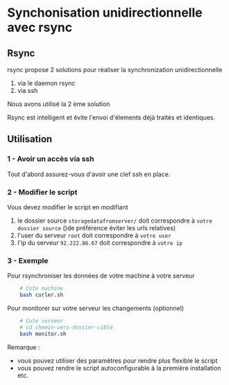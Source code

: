 # Synchonisation unidirectionnelle avec rsync

## Rsync 
rsync propose 2 solutions pour réaliser la synchronization unidirectionnelle
1. via le daemon rsync
2. via ssh 

Nous avons utilisé la 2 ème solution

Rsync est intelligent et évite l'envoi d'élements déjà traités et identiques.
## Utilisation

### 1 - Avoir un accès via ssh
Tout d'abord assurez-vous d'avoir une clef ssh en place.

### 2 - Modifier le script
Vous devez modifier le script en modifiant
1. le dossier source `storagedatafromserver/` doit correspondre à `votre dossier source` ()de préférence éviter les urls relatives)
2. l'user du serveur `root` doit correspondre à `votre user`
3. l'ip du serveur `92.222.86.67` doit correspondre à `votre ip` 

### 3 - Exemple

Pour rsynchroniser les données de votre machine à votre serveur
```bash
    # Cote machine
    bash curler.sh
```
Pour monitorer sur votre serveur les changements (optionnel)
```bash
    # Cote serveur
    # cd chemin-vers-dossier-cible 
    bash monitor.sh 
```
Remarque :
* vous pouvez utiliser des paramètres pour rendre plus flexible le script
* vous pouvez rendre le script autoconfigurable à la première installation etc.

